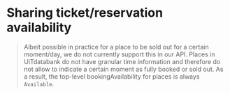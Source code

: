 # Sharing ticket/reservation availability

> Albeit possible in practice for a place to be sold out for a certain moment/day, we do not currently support this in our API. Places in UiTdatabank do not have granular time information and therefore do not allow to indicate a certain moment as fully booked or sold out. As a result, the top-level bookingAvailability for places is always `Available`.
